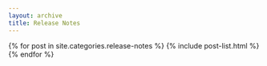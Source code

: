 ```yaml
---
layout: archive
title: Release Notes
---
```



<div class="tiles">
{% for post in site.categories.release-notes %}
  {% include post-list.html %}
{% endfor %}
</div><!-- /.tiles -->
